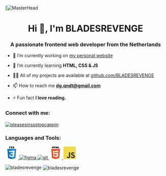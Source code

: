 [![MasterHead](https://https://images.unsplash.com/photo-1531297484001-80022131f5a1?ixlib=rb-1.2.1&ixid=MnwxMjA3fDB8MHxwaG90by1wYWdlfHx8fGVufDB8fHx8&auto=format&fit=crop&w=1120&q=80)
<h1 align="center">Hi 👋, I'm BLADESREVENGE</h1>
<h3 align="center">A passionate frontend web developer from the Netherlands</h3>

- 🔭 I’m currently working on [my personal website](https://github.com/BLADESREVENGE/bladesrevenge.github.io)

- 🌱 I’m currently learning **HTML, CSS & JS**

- 👨‍💻 All of my projects are available at [github.com/BLADESREVENGE](github.com/BLADESREVENGE)

- 📫 How to reach me **dg.qndt@gmail.com**

- ⚡ Fun fact **I love reading.**

<h3 align="left">Connect with me:</h3>
<p align="left">
<a href="https://dribbble.com/pleasesinssstopcappin" target="blank"><img align="center" src="https://raw.githubusercontent.com/rahuldkjain/github-profile-readme-generator/master/src/images/icons/Social/dribbble.svg" alt="pleasesinssstopcappin" height="30" width="40" /></a>
</p>

<h3 align="left">Languages and Tools:</h3>
<p align="left"> <a href="https://www.w3schools.com/css/" target="_blank" rel="noreferrer"> <img src="https://raw.githubusercontent.com/devicons/devicon/master/icons/css3/css3-original-wordmark.svg" alt="css3" width="40" height="40"/> </a> <a href="https://www.figma.com/" target="_blank" rel="noreferrer"> <img src="https://www.vectorlogo.zone/logos/figma/figma-icon.svg" alt="figma" width="40" height="40"/> </a> <a href="https://git-scm.com/" target="_blank" rel="noreferrer"> <img src="https://www.vectorlogo.zone/logos/git-scm/git-scm-icon.svg" alt="git" width="40" height="40"/> </a> <a href="https://www.w3.org/html/" target="_blank" rel="noreferrer"> <img src="https://raw.githubusercontent.com/devicons/devicon/master/icons/html5/html5-original-wordmark.svg" alt="html5" width="40" height="40"/> </a> <a href="https://developer.mozilla.org/en-US/docs/Web/JavaScript" target="_blank" rel="noreferrer"> <img src="https://raw.githubusercontent.com/devicons/devicon/master/icons/javascript/javascript-original.svg" alt="javascript" width="40" height="40"/> </a> </p>

<p><img align="left" src="https://github-readme-stats.vercel.app/api/top-langs?username=bladesrevenge&show_icons=true&locale=en&layout=compact" alt="bladesrevenge" /></p>

<p>&nbsp;<img align="center" src="https://github-readme-stats.vercel.app/api?username=bladesrevenge&show_icons=true&locale=en" alt="bladesrevenge" /></p>
